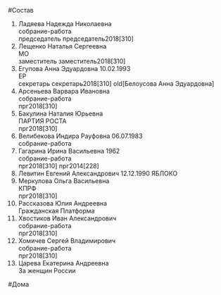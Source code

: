 #Состав  
1. Ладяева Надежда Николаевна  
    собрание-работа  
    председатель председатель2018[310]  
2. Лещенко Наталья Сергеевна  
    МО  
    заместитель заместитель2018[310]  
3. Егупова Анна Эдуардовна 10.02.1993  
    ЕР  
    секретарь секретарь2018[310] old[Белоусова Анна Эдуардовна]  
4. Арсеньева Варвара Ивановна  
    собрание-работа  
    прг2018[310]  
5. Бакулина Наталия Юрьевна  
    ПАРТИЯ РОСТА  
    прг2018[310]  
6. Велибекова Индира Рауфовна 06.07.1983  
    собрание-работа  
7. Гагарина Ирина Васильевна 1962  
    собрание-работа  
    прг2018[310] прг2014[228]  
8. Левитин Евгений Александрович 12.12.1990 
    ЯБЛОКО  
9. Меркулова Ольга Васильевна  
    КПРФ  
    прг2018[310]  
10. Рассказова Юлия Андреевна  
    Гражданская Платформа  
11. Хвостиков Иван Александрович  
    собрание-работа  
    прг2018[310]  
12. Хомичев Сергей Владимирович  
    собрание-работа  
    прг2018[310]  
13. Царева Екатерина Андреевна  
    За женщин России  
  
#Дома  
  
